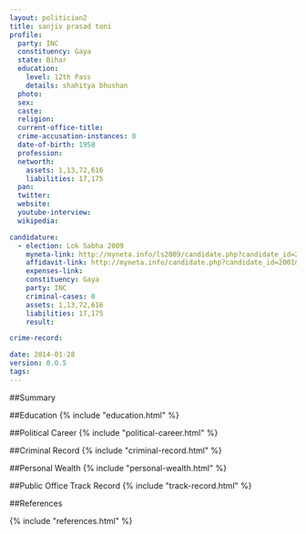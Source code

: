 ```yaml
---
layout: politician2
title: sanjiv prasad toni
profile: 
  party: INC
  constituency: Gaya
  state: Bihar
  education: 
    level: 12th Pass
    details: shahitya bhushan
  photo: 
  sex: 
  caste: 
  religion: 
  current-office-title: 
  crime-accusation-instances: 0
  date-of-birth: 1958
  profession: 
  networth: 
    assets: 1,13,72,616
    liabilities: 17,175
  pan: 
  twitter: 
  website: 
  youtube-interview: 
  wikipedia: 

candidature: 
  - election: Lok Sabha 2009
    myneta-link: http://myneta.info/ls2009/candidate.php?candidate_id=2001
    affidavit-link: http://myneta.info/candidate.php?candidate_id=2001&scan=original
    expenses-link: 
    constituency: Gaya 
    party: INC
    criminal-cases: 0
    assets: 1,13,72,616
    liabilities: 17,175
    result:  

crime-record: 

date: 2014-01-28
version: 0.0.5
tags: 
---
```

##Summary


##Education
{% include "education.html" %}


##Political Career
{% include "political-career.html" %}


##Criminal Record
{% include "criminal-record.html" %}


##Personal Wealth
{% include "personal-wealth.html" %}


##Public Office Track Record
{% include "track-record.html" %}


##References


{% include "references.html" %}